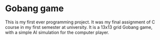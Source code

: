 # Gobang game
This is my first ever programming project. It was my final assignment of C course in my first semester at university. It is a 13x13 grid Gobang game, with a simple AI simulation for the computer player.
